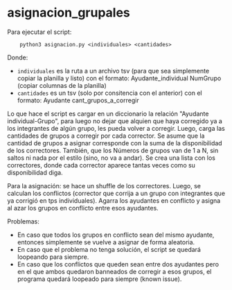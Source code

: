 # asignacion_grupales

Para ejecutar el script: 
```
	python3 asignacion.py <individuales> <cantidades>
```
Donde: 
* `individuales` es la ruta a un archivo tsv (para que sea simplemente copiar la planilla y listo) con el formato: 
	Ayudante_individual 	NumGrupo (copiar columnas de la planilla)
* `cantidades` es un tsv (solo por consitencia con el anterior) con el formato: 
	Ayudante 	cant_grupos_a_corregir

Lo que hace el script es cargar en un diccionario la relación "Ayudante individual-Grupo", para luego no dejar que alquien que haya corregido ya a los integrantes de algún grupo, les pueda volver a corregir. 
Luego, carga las cantidades de grupos a corregir por cada corrector. Se asume que la cantidad de grupos a asignar corresponde con la suma de la disponibilidad de los correctores. También, que los Números de grupos van de 1 a N, sin saltos ni nada por el estilo (sino, no va a andar). Se crea una lista con los correctores, donde cada corrector aparece tantas veces como su disponibilidad diga.  

Para la asignación: se hace un shuffle de los correctores. Luego, se calculan los conflictos (corrector que corrija a un grupo con integrantes que ya corrigió en tps individuales). Agarra los ayudantes en conflicto y asigna al azar los grupos en conflicto entre esos ayudantes.

Problemas: 
- En caso que todos los grupos en conflicto sean del mismo ayudante, entonces simplemente se vuelve a asignar de forma aleatoria. 
- En caso que el problema no tenga solución, el script se quedará loopeando para siempre.
- En caso que los conflictos que queden sean entre dos ayudantes pero en el que ambos quedaron banneados de corregir a esos grupos, el programa quedará loopeado para siempre (known issue).